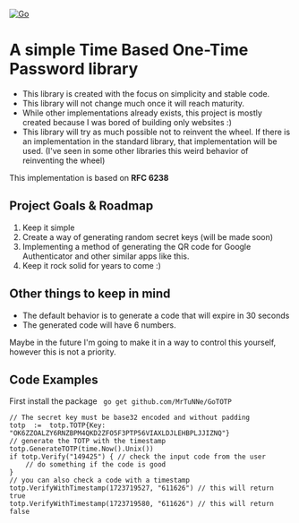[![Go](https://github.com/MrTuNNe/GoTOTP/actions/workflows/go.yml/badge.svg)](https://github.com/MrTuNNe/GoTOTP/actions/workflows/go.yml)
# A simple Time Based One-Time Password library
- This library is created with the focus on simplicity and stable code.
- This library will not change much once it will reach maturity.
- While other implementations already exists, this project is mostly created because I was bored of building only websites :) 
- This library will try as much possible not to reinvent the wheel. If there is an implementation in the standard library, that implementation will be used. (I've seen in some other libraries this weird behavior of reinventing the wheel)

This implementation is based on **RFC 6238** 

## Project Goals & Roadmap

 1. Keep it simple
 2. Create a way of generating random secret keys (will be made soon)
 3. Implementing a method of generating the QR code for Google Authenticator and other similar apps like this.
 4.  Keep it rock solid for years to come :)

## Other things to keep in mind
- The default behavior is to generate a code that will expire in 30 seconds
- The generated code will have 6 numbers.

Maybe in the future I'm going to make it in a way to control this yourself, however this is not a priority.


## Code Examples
First install the package
` go get github.com/MrTuNNe/GoTOTP`

    // The secret key must be base32 encoded and without padding
    totp  :=  totp.TOTP{Key: "OK6ZZOALZY6RNZBPM4QKD2ZFO5F3PTP56VIAXLDJLEHBPLJJIZNQ"}
    // generate the TOTP with the timestamp
    totp.GenerateTOTP(time.Now().Unix())
    if totp.Verify("149425") { // check the input code from the user
	    // do something if the code is good 
    }
    // you can also check a code with a timestamp
    totp.VerifyWithTimestamp(1723719527, "611626") // this will return true
    totp.VerifyWithTimestamp(1723719580, "611626") // this will return false
